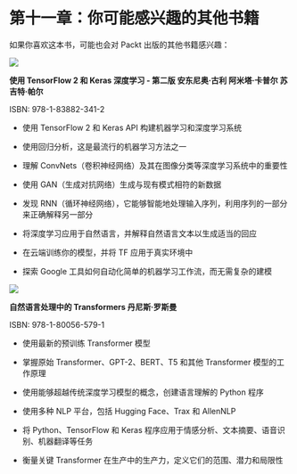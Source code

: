 # 第十一章：你可能感兴趣的其他书籍

如果你喜欢这本书，可能也会对 Packt 出版的其他书籍感兴趣：

![](https://www.packtpub.com/product/deep-learning-with-tensorflow-2-and-keras-second-edition/9781838823412)

**使用 TensorFlow 2 和 Keras 深度学习 - 第二版 安东尼奥·古利 阿米塔·卡普尔 苏吉特·帕尔**

ISBN: 978-1-83882-341-2

+   使用 TensorFlow 2 和 Keras API 构建机器学习和深度学习系统

+   使用回归分析，这是最流行的机器学习方法之一

+   理解 ConvNets（卷积神经网络）及其在图像分类等深度学习系统中的重要性

+   使用 GAN（生成对抗网络）生成与现有模式相符的新数据

+   发现 RNN（循环神经网络），它能够智能地处理输入序列，利用序列的一部分来正确解释另一部分

+   将深度学习应用于自然语言，并解释自然语言文本以生成适当的回应

+   在云端训练你的模型，并将 TF 应用于真实环境中

+   探索 Google 工具如何自动化简单的机器学习工作流，而无需复杂的建模

![](https://www.packtpub.com/product/transformers-for-natural-language-processing/9781800565791)

**自然语言处理中的 Transformers 丹尼斯·罗斯曼**

ISBN: 978-1-80056-579-1

+   使用最新的预训练 Transformer 模型

+   掌握原始 Transformer、GPT-2、BERT、T5 和其他 Transformer 模型的工作原理

+   使用能够超越传统深度学习模型的概念，创建语言理解的 Python 程序

+   使用多种 NLP 平台，包括 Hugging Face、Trax 和 AllenNLP

+   将 Python、TensorFlow 和 Keras 程序应用于情感分析、文本摘要、语音识别、机器翻译等任务

+   衡量关键 Transformer 在生产中的生产力，定义它们的范围、潜力和局限性
